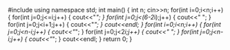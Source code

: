 #include<iostream>
using namespace std;
int main()
{
    int n;
    cin>>n;
    for(int i=0;i<n;i++)
    {
        for(int j=0;j<=i;j++)
        {
        cout<<"*";
        }
        for(int j=0;j<(6-2*i);j++)
        {
            cout<<" ";
        }
        for(int j=0;j<i+1;j++)
        {
            cout<<"*";
        }
        cout<<endl;
    }
    for(int i=0;i<n;i++)
    {
        for(int j=0;j<n-i;j++)
        {
            cout<<"*";
        }
        for(int j=0;j<2*i;j++)
        {
            cout<<" ";
        }
        for(int j=0;j<n-i;j++)
        {
            cout<<"*";
        }
        cout<<endl;
    }
    return 0;
}
